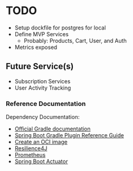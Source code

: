 # TODO
 - Setup dockfile for postgres for local
 - Define MVP Services 
   - Probably: Products, Cart, User, and Auth
 - Metrics exposed

## Future Service(s) 
 - Subscription Services
 - User Activity Tracking

### Reference Documentation
Dependency Documentation:

* [Official Gradle documentation](https://docs.gradle.org)
* [Spring Boot Gradle Plugin Reference Guide](https://docs.spring.io/spring-boot/docs/2.6.3/gradle-plugin/reference/html/)
* [Create an OCI image](https://docs.spring.io/spring-boot/docs/2.6.3/gradle-plugin/reference/html/#build-image)
* [Resilience4J](https://cloud.spring.io/spring-cloud-static/spring-cloud-circuitbreaker/current/reference/html)
* [Prometheus](https://docs.spring.io/spring-boot/docs/2.6.3/reference/html/production-ready-features.html#production-ready-metrics-export-prometheus)
* [Spring Boot Actuator](https://docs.spring.io/spring-boot/docs/2.6.3/reference/htmlsingle/#production-ready)

